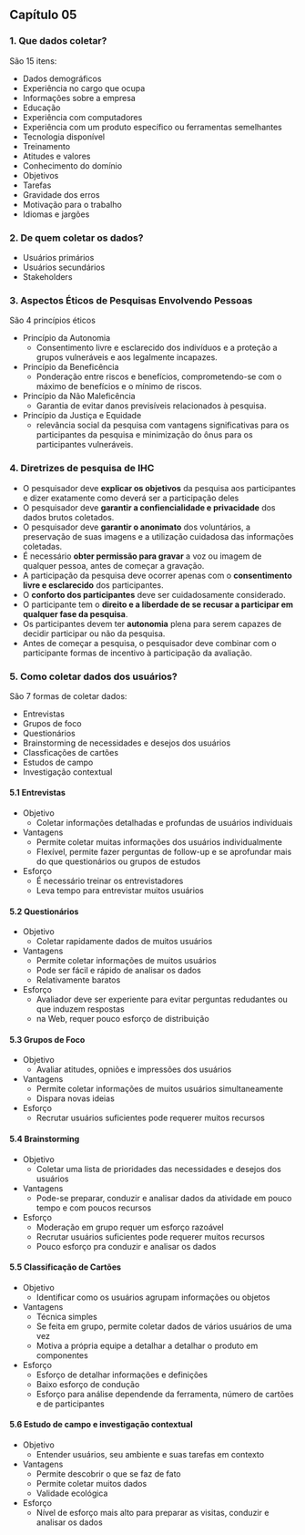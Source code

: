 ## Capítulo 05

### 1. Que dados coletar?

São 15 itens:

- Dados demográficos
- Experiência no cargo que ocupa
- Informações sobre a empresa
- Educação
- Experiência com computadores
- Experiência com um produto específico ou ferramentas semelhantes
- Tecnologia disponível
- Treinamento
- Atitudes e valores
- Conhecimento do domínio
- Objetivos
- Tarefas
- Gravidade dos erros
- Motivação para o trabalho
- Idiomas e jargões

### 2. De quem coletar os dados?

- Usuários primários
- Usuários secundários
- Stakeholders

### 3. Aspectos Éticos de Pesquisas Envolvendo Pessoas

São 4 princípios éticos

- Princípio da Autonomia
  - Consentimento livre e esclarecido dos indivíduos e a proteção a grupos vulneráveis e aos legalmente incapazes.
- Princípio da Beneficência
  - Ponderação entre riscos e benefícios, comprometendo-se com o máximo de benefícios e o mínimo de riscos.
- Princípio da Não Maleficência
  - Garantia de evitar danos previsíveis relacionados à pesquisa.
- Princípio da Justiça e Equidade
  - relevância social da pesquisa com vantagens significativas para os participantes da pesquisa e minimização do ônus para os participantes vulneráveis.

### 4. Diretrizes de pesquisa de IHC

- O pesquisador deve **explicar os objetivos** da pesquisa aos participantes e dizer exatamente como deverá ser a participação deles
- O pesquisador deve **garantir a confiencialidade e privacidade** dos dados brutos coletados.
- O pesquisador deve **garantir o anonimato** dos voluntários, a preservação de suas imagens e a utilização cuidadosa das informações coletadas.
- É necessário **obter permissão para gravar** a voz ou imagem de qualquer pessoa, antes de começar a gravação.
- A participação da pesquisa deve ocorrer apenas com o **consentimento livre e esclarecido** dos participantes.
- O **conforto dos participantes** deve ser cuidadosamente considerado.
- O participante tem o **direito e a liberdade de se recusar a participar em qualquer fase da pesquisa**.
- Os participantes devem ter **autonomia** plena para serem capazes de decidir participar ou não da pesquisa.
- Antes de começar a pesquisa, o pesquisador deve combinar com o participante formas de incentivo à participação da avaliação.

### 5. Como coletar dados dos usuários?

São 7 formas de coletar dados:

- Entrevistas
- Grupos de foco
- Questionários
- Brainstorming de necessidades e desejos dos usuários
- Classficações de cartões
- Estudos de campo
- Investigação contextual

#### 5.1 Entrevistas
- Objetivo
  - Coletar informações detalhadas e profundas de usuários individuais
- Vantagens
  - Permite coletar muitas informações dos usuários individualmente
  - Flexível, permite fazer perguntas de follow-up e se aprofundar mais do que questionários ou grupos de estudos
- Esforço
  - É necessário treinar os entrevistadores
  - Leva tempo para entrevistar muitos usuários

#### 5.2 Questionários
- Objetivo
  - Coletar rapidamente dados de muitos usuários
- Vantagens
  - Permite coletar informações de muitos usuários
  - Pode ser fácil e rápido de analisar os dados
  - Relativamente baratos
- Esforço
  - Avaliador deve ser experiente para evitar perguntas redudantes ou que induzem respostas
  - na Web, requer pouco esforço de distribuição

#### 5.3 Grupos de Foco
- Objetivo
  - Avaliar atitudes, opniões e impressões dos usuários
- Vantagens
  - Permite coletar informações de muitos usuários simultaneamente
  - Dispara novas ideias
- Esforço
  - Recrutar usuários suficientes pode requerer muitos recursos

#### 5.4 Brainstorming
- Objetivo
  - Coletar uma lista de prioridades das necessidades e desejos dos usuários
- Vantagens
  - Pode-se preparar, conduzir e analisar dados da atividade em pouco tempo e com poucos recursos
- Esforço
  - Moderação em grupo requer um esforço razoável
  - Recrutar usuários suficientes pode requerer muitos recursos
  - Pouco esforço pra conduzir e analisar os dados

#### 5.5 Classificação de Cartões
- Objetivo
  - Identificar como os usuários agrupam informações ou objetos
- Vantagens
  - Técnica simples
  - Se feita em grupo, permite coletar dados de vários usuários de uma vez
  - Motiva a própria equipe a detalhar a detalhar o produto em componentes
- Esforço
  - Esforço de detalhar informações e definições
  - Baixo esforço de condução
  - Esforço para análise dependende da ferramenta, número de cartões e de participantes

#### 5.6 Estudo de campo e investigação contextual
- Objetivo
  - Entender usuários, seu ambiente e suas tarefas em contexto
- Vantagens
  - Permite descobrir o que se faz de fato
  - Permite coletar muitos dados
  - Validade ecológica
- Esforço
  - Nível de esforço mais alto para preparar as visitas, conduzir e analisar os dados
